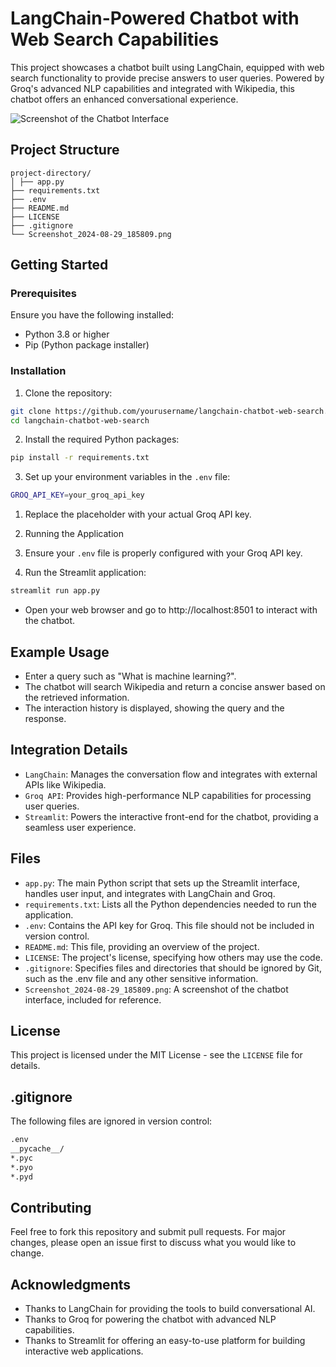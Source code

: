 # LangChain-Powered Chatbot with Web Search Capabilities

This project showcases a chatbot built using LangChain, equipped with web search functionality to provide precise answers to user queries. Powered by Groq's advanced NLP capabilities and integrated with Wikipedia, this chatbot offers an enhanced conversational experience.

![Screenshot of the Chatbot Interface](Screenshot_2024-08-29_185809.png)

## Project Structure

```
project-directory/ 
│ ├── app.py 
├── requirements.txt 
├── .env 
├── README.md 
├── LICENSE 
├── .gitignore 
└── Screenshot_2024-08-29_185809.png
```


## Getting Started

### Prerequisites

Ensure you have the following installed:
- Python 3.8 or higher
- Pip (Python package installer)

### Installation

1. Clone the repository:

```bash
git clone https://github.com/yourusername/langchain-chatbot-web-search.git
cd langchain-chatbot-web-search
```

2. Install the required Python packages:

```bash 
pip install -r requirements.txt
```

3. Set up your environment variables in the `.env` file:

```bash
GROQ_API_KEY=your_groq_api_key
```

1. Replace the placeholder with your actual Groq API key.

2. Running the Application
3. Ensure your `.env` file is properly configured with your Groq API key.

4. Run the Streamlit application:

```bash
streamlit run app.py
```
- Open your web browser and go to http://localhost:8501 to interact with the chatbot.

## Example Usage
- Enter a query such as "What is machine learning?".
- The chatbot will search Wikipedia and return a concise answer based on the retrieved information.
- The interaction history is displayed, showing the query and the response.

## Integration Details

- `LangChain`: Manages the conversation flow and integrates with external APIs like Wikipedia.
- `Groq API`: Provides high-performance NLP capabilities for processing user queries.
- `Streamlit`: Powers the interactive front-end for the chatbot, providing a seamless user experience.

## Files

- `app.py`: The main Python script that sets up the Streamlit interface, handles user input, and integrates with LangChain and Groq.
- `requirements.txt`: Lists all the Python dependencies needed to run the application.
- `.env`: Contains the API key for Groq. This file should not be included in version control.
- `README.md`: This file, providing an overview of the project.
- `LICENSE`: The project's license, specifying how others may use the code.
- `.gitignore`: Specifies files and directories that should be ignored by Git, such as the .env file and any other sensitive information.
- `Screenshot_2024-08-29_185809.png`: A screenshot of the chatbot interface, included for reference.

## License
This project is licensed under the MIT License - see the `LICENSE` file for details.

## .gitignore
The following files are ignored in version control:

```bash
.env
__pycache__/
*.pyc
*.pyo
*.pyd

```

## Contributing
Feel free to fork this repository and submit pull requests. For major changes, please open an issue first to discuss what you would like to change.

## Acknowledgments
- Thanks to LangChain for providing the tools to build conversational AI.
- Thanks to Groq for powering the chatbot with advanced NLP capabilities.
- Thanks to Streamlit for offering an easy-to-use platform for building interactive web applications.